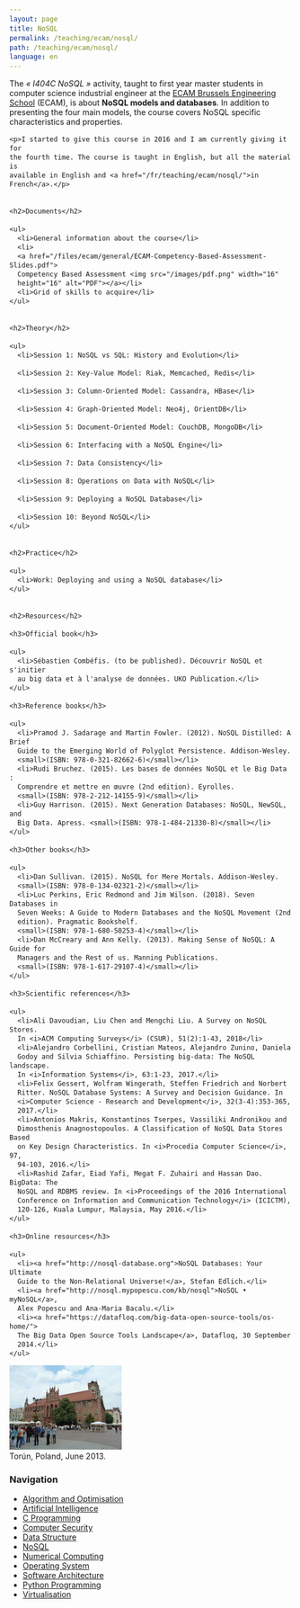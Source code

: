 ```yaml
---
layout: page
title: NoSQL
permalink: /teaching/ecam/nosql/
path: /teaching/ecam/nosql/
language: en
---
```


<div class="page-col-wrapper">
  <div class="page-col page-col-1">
    <p>The <i>« I404C NoSQL »</i> activity, taught to first year master students
    in computer science industrial engineer at the
    <a href="https://www.vinci.be/fr-be/ecam">ECAM Brussels Engineering
    School</a> (ECAM), is about <b>NoSQL models and databases</b>. In addition
    to presenting the four main models, the course covers NoSQL specific
    characteristics and properties.</p>

    <p>I started to give this course in 2016 and I am currently giving it for
    the fourth time. The course is taught in English, but all the material is
    available in English and <a href="/fr/teaching/ecam/nosql/">in
    French</a>.</p>


    <h2>Documents</h2>

    <ul>
      <li>General information about the course</li>
      <li>
      <a href="/files/ecam/general/ECAM-Competency-Based-Assessment-Slides.pdf">
      Competency Based Assessment <img src="/images/pdf.png" width="16"
      height="16" alt="PDF"></a></li>
      <li>Grid of skills to acquire</li>
    </ul>


    <h2>Theory</h2>

    <ul>
      <li>Session 1: NoSQL vs SQL: History and Evolution</li>

      <li>Session 2: Key-Value Model: Riak, Memcached, Redis</li>

      <li>Session 3: Column-Oriented Model: Cassandra, HBase</li>

      <li>Session 4: Graph-Oriented Model: Neo4j, OrientDB</li>

      <li>Session 5: Document-Oriented Model: CouchDB, MongoDB</li>

      <li>Session 6: Interfacing with a NoSQL Engine</li>

      <li>Session 7: Data Consistency</li>

      <li>Session 8: Operations on Data with NoSQL</li>

      <li>Session 9: Deploying a NoSQL Database</li>

      <li>Session 10: Beyond NoSQL</li>
    </ul>


    <h2>Practice</h2>

    <ul>
      <li>Work: Deploying and using a NoSQL database</li>
    </ul>


    <h2>Resources</h2>

    <h3>Official book</h3>

    <ul>
      <li>Sébastien Combéfis. (to be published). Découvrir NoSQL et s'initier
      au big data et à l'analyse de données. UKO Publication.</li>
    </ul>

    <h3>Reference books</h3>

    <ul>
      <li>Pramod J. Sadarage and Martin Fowler. (2012). NoSQL Distilled: A Brief
      Guide to the Emerging World of Polyglot Persistence. Addison-Wesley.
      <small>(ISBN: 978-0-321-82662-6)</small></li>
      <li>Rudi Bruchez. (2015). Les bases de données NoSQL et le Big Data : 
      Comprendre et mettre en œuvre (2nd edition). Eyrolles.
      <small>(ISBN: 978-2-212-14155-9)</small></li>
      <li>Guy Harrison. (2015). Next Generation Databases: NoSQL, NewSQL, and
      Big Data. Apress. <small>(ISBN: 978-1-484-21330-8)</small></li>
    </ul>

    <h3>Other books</h3>

    <ul>
      <li>Dan Sullivan. (2015). NoSQL for Mere Mortals. Addison-Wesley.
      <small>(ISBN: 978-0-134-02321-2)</small></li>
      <li>Luc Perkins, Eric Redmond and Jim Wilson. (2018). Seven Databases in
      Seven Weeks: A Guide to Modern Databases and the NoSQL Movement (2nd
      edition). Pragmatic Bookshelf.
      <small>(ISBN: 978-1-680-50253-4)</small></li>
      <li>Dan McCreary and Ann Kelly. (2013). Making Sense of NoSQL: A Guide for
      Managers and the Rest of us. Manning Publications.
      <small>(ISBN: 978-1-617-29107-4)</small></li>
    </ul>

    <h3>Scientific references</h3>

    <ul>
      <li>Ali Davoudian, Liu Chen and Mengchi Liu. A Survey on NoSQL Stores. 
      In <i>ACM Computing Surveys</i> (CSUR), 51(2):1-43, 2018</li>
      <li>Alejandro Corbellini, Cristian Mateos, Alejandro Zunino, Daniela 
      Godoy and Silvia Schiaffino. Persisting big-data: The NoSQL landscape. 
      In <i>Information Systems</i>, 63:1-23, 2017.</li>
      <li>Felix Gessert, Wolfram Wingerath, Steffen Friedrich and Norbert 
      Ritter. NoSQL Database Systems: A Survey and Decision Guidance. In
      <i>Computer Science - Research and Development</i>, 32(3-4):353-365, 
      2017.</li>
      <li>Antonios Makris, Konstantinos Tserpes, Vassiliki Andronikou and 
      Dimosthenis Anagnostopoulos. A Classification of NoSQL Data Stores Based
      on Key Design Characteristics. In <i>Procedia Computer Science</i>, 97,
      94-103, 2016.</li>
      <li>Rashid Zafar, Eiad Yafi, Megat F. Zuhairi and Hassan Dao. BigData: The
      NoSQL and RDBMS review. In <i>Proceedings of the 2016 International
      Conference on Information and Communication Technology</i> (ICICTM),
      120-126, Kuala Lumpur, Malaysia, May 2016.</li>
    </ul>

    <h3>Online resources</h3>

    <ul>
      <li><a href="http://nosql-database.org">NoSQL Databases: Your Ultimate
      Guide to the Non-Relational Universe!</a>, Stefan Edlich.</li>
      <li><a href="http://nosql.mypopescu.com/kb/nosql">NoSQL • myNoSQL</a>, 
      Alex Popescu and Ana-Maria Bacalu.</li>
      <li><a href="https://datafloq.com/big-data-open-source-tools/os-home/">
      The Big Data Open Source Tools Landscape</a>, Datafloq, 30 September
      2014.</li>
    </ul>
  </div>
  <div class="page-col page-col-2">
    <p><img src="/images/torun.jpg" alt="Torún, Poland, June
    2013." width="200" height="150" /><br />
    Torún, Poland, June 2013.</p>
    <h3>Navigation</h3>
    <ul class="navigation">
      <li><a href="/teaching/ecam/algopti/">Algorithm and Optimisation</a></li>
      <li><a href="/teaching/ecam/ai/">Artificial Intelligence</a></li>
      <li><a href="/teaching/ecam/c/">C Programming</a></li>
      <li><a href="/teaching/ecam/security/">Computer Security</a></li>
      <li><a href="/teaching/ecam/datastruct/">Data Structure</a></li>
      <li><a href="/teaching/ecam/nosql/">NoSQL</a></li>
      <li><a href="/teaching/ecam/numcomp/">Numerical Computing</a></li>
      <li><a href="/teaching/ecam/os/">Operating System</a></li>
      <li><a href="/teaching/ecam/softarch/">Software Architecture</a></li>
      <li><a href="/teaching/ecam/python/">Python Programming</a></li>
      <li><a href="/teaching/ecam/virtualisation/">Virtualisation</a></li>
    </ul>
  </div>
</div>
